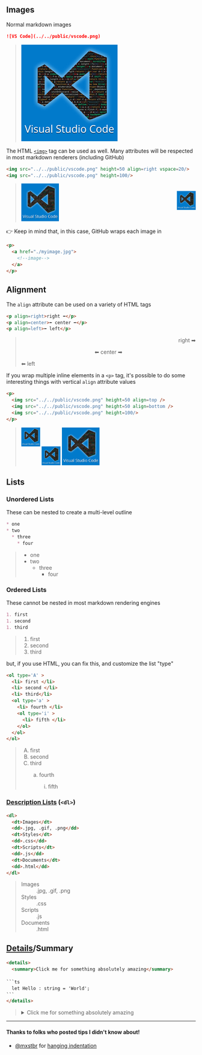 
## Images

Normal markdown images
```md
![VS Code](../../public/vscode.png)
```
> ![VS Code](../../public/vscode.png)

The HTML [`<img>`](https://developer.mozilla.org/en-US/docs/Web/HTML/Element/img) tag can be used as well. Many attributes will be respected in most markdown renderers (including GitHub)

```html
<img src="../../public/vscode.png" height=50 align=right vspace=20/>
<img src="../../public/vscode.png" height=100/>
```
> <img src="../../public/vscode.png" height=50 align=right vspace=20/>
> <img src="../../public/vscode.png" height=100/>

👉 Keep in mind that, in this case, GitHub wraps each image in 
```html
<p>
  <a href="./myimage.jpg">
    <!--image-->
  </a>
</p>
```

## Alignment

The `align` attribute can be used on a variety of HTML tags
```html
<p align=right>right ➡</p>
<p align=center>⬅ center ➡</p>
<p align=left>⬅ left</p>
```
> <p align=right>right ➡</p>
> <p align=center>⬅ center ➡</p>
> <p align=left>⬅ left</p>

If you wrap multiple inline elements in a `<p>` tag, it's possible to do some interesting things with vertical `align` attribute values

```html
<p>
  <img src="../../public/vscode.png" height=50 align=top />
  <img src="../../public/vscode.png" height=50 align=bottom />
  <img src="../../public/vscode.png" height=100/>
</p>
```
> <p>
>   <img src="../../public/vscode.png" height=50 align=top />
>   <img src="../../public/vscode.png" height=50 align=bottom />
>   <img src="../../public/vscode.png" height=100/>
> </p>



## Lists

### Unordered Lists

These can be nested to create a multi-level outline

```md
* one
* two
  * three
    * four
```
> * one
> * two
>   * three
>     * four

### Ordered Lists

These cannot be nested in most markdown rendering engines

```md
1. first
1. second
1. third
```
> 1. first
> 1. second
> 1. third

but, if you use HTML, you can fix this, and customize the list "type"

```html
<ol type='A' >
  <li> first </li>
  <li> second </li>
  <li> third</li>
  <ol type='a' >
    <li> fourth </li>
    <ol type='i' >
      <li> fifth </li>
    </ol>
  </ol>
</ol>
```
> <ol type='A' >
>   <li> first </li>
>   <li> second </li>
>   <li> third</li>
>   <ol type='a' >
>     <li> fourth </li>
>     <ol type='i' >
>       <li> fifth </li>
>     </ol>
>   </ol>
> </ol>

### [Description Lists](https://developer.mozilla.org/en-US/docs/Web/HTML/Element/dl) (`<dl>`)

```html
<dl>
  <dt>Images</dt>
  <dd>.jpg, .gif, .png</dd>
  <dt>Styles</dt>
  <dd>.css</dd>
  <dt>Scripts</dt>
  <dd>.js</dd>
  <dt>Documents</dt>
  <dd>.html</dd>
</dl>
```

> <dl>
>   <dt>Images</dt>
>   <dd>.jpg, .gif, .png</dd>
>   <dt>Styles</dt>
>   <dd>.css</dd>
>   <dt>Scripts</dt>
>   <dd>.js</dd>
>   <dt>Documents</dt>
>   <dd>.html</dd>
> </dl>

## [Details](https://developer.mozilla.org/en-US/docs/Web/HTML/Element/details)/Summary

````html
<details>
  <summary>Click me for something absolutely amazing</summary>

```ts
  let Hello : string = 'World';
```
</details>
````


> <details>
>  <summary>Click me for something absolutely amazing</summary>
>
>```ts
>  let Hello : string = 'World';
>```
> </details>


---
#### Thanks to folks who posted tips I didn't know about!
* [@mxstbr](https://github.com/mxstbr)  for [hanging indentation](https://github.com/mxstbr/github-markdown-tricks#hanging-indendation)
